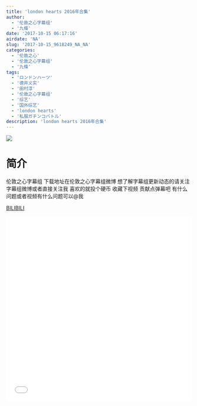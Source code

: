 ```yaml
---
title: 'london hearts 2016年合集'
author: 
  - '伦敦之心字幕组'
  - '九條'
date: '2017-10-15 06:17:16'
airdate: 'NA'
slug: '2017-10-15_9618249_NA_NA'
categories: 
  - '伦敦之心'
  - '伦敦之心字幕组'
  - '九條'
tags: 
  - 'ロンドンハーツ'
  - '德井义实'
  - '田村淳'
  - '伦敦之心字幕组'
  - '综艺'
  - '国外综艺'
  - 'london hearts'
  - '私服ガチンコバトル'
description: 'london hearts 2016年合集'
---
```


![](https://i.imgur.com/lQcN2tb.jpg)

# 简介  
伦敦之心字幕组
下载地址在伦敦之心字幕组微博 想了解字幕组更新动态的请关注字幕组微博或者直接关注我 喜欢的就投个硬币 收藏下视频 贡献点弹幕吧 有什么问题或者视频有什么问题可以@我

  [BILIBILI](https://www.bilibili.com/video/av9618249/)


  <iframe src="//www.bilibili.com/html/html5player.html?cid=15896454&aid=9618249" width="100%" height="500" frameborder="0" allowfullscreen="allowfullscreen"></iframe>
